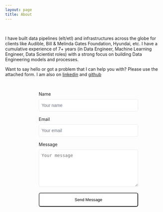 ```yaml
---
layout: page
title: About
---
```

<style>
  .contact-section {
    width: 100%;
    max-width: 20rem;
    margin-left: auto;
    margin-right: auto;
    padding-left: 2rem;
  }

  .contact-intro > * + * {
  }

  .contact-title {
    font-size: 1.875rem;
    line-height: 2.25rem;
    font-weight: 700;
  }

  .contact-description {
    color: rgb(107 114 128);
  }

  .form-group-container {
    display: grid;
    gap: 1rem;
    margin-top: 2rem;
  }

  .form-group {
    display: flex;
    flex-direction: column;
  }

  .form-label {
    margin-bottom: 0.5rem;
  }

  .form-input,
  .form-textarea {
    padding: 0.5rem;
    border: 1px solid #e5e7eb;
    display: flex;
    height: 2.5rem;
    width: 100%;
    border-radius: 0.375rem;
    font-size: 0.875rem;
    line-height: 1.25rem;
  }

  .form-input::placeholder,
  .form-textarea:focus-visible {
    color: #6b7280;
  }

  .form-input:focus-visible,
  .form-textarea:focus-visible {
    outline: 2px solid #2563eb;
    outline-offset: 2px;
  }

  .form-textarea {
    min-height: 120px;
  }

  .form-submit {
    width: 100%;
    margin-top: 1.2rem;
    background-color: #fff;
    color: #000;
    padding: 13px 5px;
    border-radius: 0.375rem;
  }
</style>




<div class="container">  
  <div class="column"> 
  	<br/>
  	<p>
	I have built data pipelines (elt/etl) and infrastructures across the globe for clients like Audible, Bill & Melinda Gates Foundation, Hyundai, etc. I have a cumulative experience of 7+ years (in Data Engineer, Machine Learning Engineer, Data Scientist roles) with a strong focus on building Data Engineering models and processes.
	</p>
  	<p>Want to say hello or got a problem that I can help you with? Please use the attached form. I am also on <a href='https://www.linkedin.com/in/sagardhungel/' target='_blank'>linkedin</a> and <a href='https://github.com/sagrd' target='_blank'>github</a></p>
  </div> 

  <div class="column">
  	<section class="contact-section">
	  <form class="contact-form" action="https://api.web3forms.com/submit" method="POST">
	    <input type="hidden" name="access_key" value="80cf630d-71b0-49ba-b8bc-f316231cbaa5" />
	    <input type="hidden" name="subject" value="New Contact Form Submission from Web3Forms" />
	    <input type="hidden" name="from_name" value="My Website" />
	    <div class="form-group-container">
	      <div class="form-group">
	        <label for="name" class="form-label">Name</label>
	        <input id="name" name="name" class="form-input" placeholder="Your name" type="text" />
	      </div>
	      <div class="form-group">
	        <label for="email" class="form-label">Email</label>
	        <input id="email" name="email" class="form-input" placeholder="Your email" type="email" />
	      </div>
	      <div class="form-group">
	        <label for="message" class="form-label">Message</label>
	        <textarea class="form-textarea" id="message" name="message" placeholder="Your message"></textarea>
	      </div>
	    </div>
	    <button class="form-submit" type="submit">Send Message</button>
	  </form>
	</section>
  </div> 
</div>
